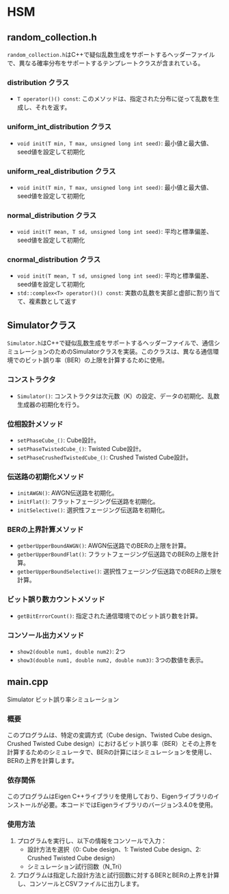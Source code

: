 # HSM

## random_collection.h

`random_collection.h`はC++で疑似乱数生成をサポートするヘッダーファイルで、異なる確率分布をサポートするテンプレートクラスが含まれている。

### distribution クラス

- `T operator()() const`: このメソッドは、指定された分布に従って乱数を生成し、それを返す。

### uniform_int_distribution クラス

- `void init(T min, T max, unsigned long int seed)`: 最小値と最大値、seed値を設定して初期化

### uniform_real_distribution クラス

- `void init(T min, T max, unsigned long int seed)`: 最小値と最大値、seed値を設定して初期化

### normal_distribution クラス

- `void init(T mean, T sd, unsigned long int seed)`: 平均と標準偏差、seed値を設定して初期化

### cnormal_distribution クラス

- `void init(T mean, T sd, unsigned long int seed)`: 平均と標準偏差、seed値を設定して初期化
- `std::complex<T> operator()() const`: 実数の乱数を実部と虚部に割り当てて、複素数として返す




## Simulatorクラス

`Simulator.h`はC++で疑似乱数生成をサポートするヘッダーファイルで、通信シミュレーションのためのSimulatorクラスを実装。このクラスは、異なる通信環境でのビット誤り率（BER）の上限を計算するために使用。

### コンストラクタ

- `Simulator()`: コンストラクタは次元数（K）の設定、データの初期化、乱数生成器の初期化を行う。

### 位相設計メソッド

- `setPhaseCube_()`: Cube設計。
- `setPhaseTwistedCube_()`: Twisted Cube設計。
- `setPhaseCrushedTwistedCube_()`: Crushed Twisted Cube設計。

### 伝送路の初期化メソッド

- `initAWGN()`: AWGN伝送路を初期化。
- `initFlat()`: フラットフェージング伝送路を初期化。
- `initSelective()`: 選択性フェージング伝送路を初期化。

### BERの上界計算メソッド

- `getberUpperBoundAWGN()`: AWGN伝送路でのBERの上限を計算。
- `getberUpperBoundFlat()`: フラットフェージング伝送路でのBERの上限を計算。
- `getberUpperBoundSelective()`: 選択性フェージング伝送路でのBERの上限を計算。

### ビット誤り数カウントメソッド

- `getBitErrorCount()`: 指定された通信環境でのビット誤り数を計算。

### コンソール出力メソッド

- `show2(double num1, double num2)`: 2つ
- `show3(double num1, double num2, double num3)`: 3つの数値を表示。



## main.cpp

Simulator ビット誤り率シミュレーション

### 概要

このプログラムは、特定の変調方式（Cube design、Twisted Cube design、Crushed Twisted Cube design）におけるビット誤り率（BER）とその上界を計算するためのシミュレータで、BERの計算にはシミュレーションを使用し、BERの上界を計算します。

### 依存関係

このプログラムはEigen C++ライブラリを使用しており、Eigenライブラリのインストールが必要。本コードではEigenライブラリのバージョン3.4.0を使用。

### 使用方法

1. プログラムを実行し、以下の情報をコンソールで入力：
   - 設計方法を選択（0: Cube design、1: Twisted Cube design、2: Crushed Twisted Cube design）
   - シミュレーション試行回数（N_Tri）
2. プログラムは指定した設計方法と試行回数に対するBERとBERの上界を計算し、コンソールとCSVファイルに出力します。
